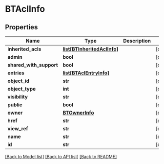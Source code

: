# BTAclInfo

## Properties
Name | Type | Description | Notes
------------ | ------------- | ------------- | -------------
**inherited_acls** | [**list[BTInheritedAclInfo]**](BTInheritedAclInfo.md) |  | [optional] 
**admin** | **bool** |  | [optional] 
**shared_with_support** | **bool** |  | [optional] 
**entries** | [**list[BTAclEntryInfo]**](BTAclEntryInfo.md) |  | [optional] 
**object_id** | **str** |  | [optional] 
**object_type** | **int** |  | [optional] 
**visibility** | **str** |  | [optional] 
**public** | **bool** |  | [optional] 
**owner** | [**BTOwnerInfo**](BTOwnerInfo.md) |  | [optional] 
**href** | **str** |  | [optional] 
**view_ref** | **str** |  | [optional] 
**name** | **str** |  | [optional] 
**id** | **str** |  | [optional] 

[[Back to Model list]](../README.md#documentation-for-models) [[Back to API list]](../README.md#documentation-for-api-endpoints) [[Back to README]](../README.md)



